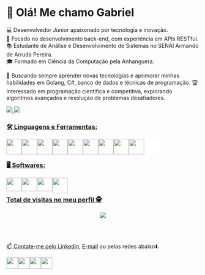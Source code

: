 # 👋 Olá! Me chamo Gabriel

💻 Desenvolvedor Júnior apaixonado por tecnologia e inovação. </br>
🎯 Focado no desenvolvimento back-end, com experiência em APIs RESTful. </br>
📚 Estudante de Análise e Desenvolvimento de Sistemas no SENAI Armando de Arruda Pereira. </br>
🎓 Formado em Ciência da Computação pela Anhanguera. </br>

🚀 Buscando sempre aprender novas tecnologias e aprimorar minhas habilidades em Golang, C#, banco de dados e técnicas de programação.
🏆 Interessado em programação científica e competitiva, explorando algoritmos avançados e resolução de problemas desafiadores.

<div>
  <a href="https://github/ghhausmann">
  <img height="195em" src="https://github-readme-stats.vercel.app/api?username=ghhausmann&show_icons=true&theme=dark&include_all_comits=true&count_private=true"/>
  <img height="195em" src="https://github-readme-stats.vercel.app/api/top-langs/?username=ghhausmann&layout=compact&langs_count=20&theme=dark"/>
<div/>

### 🛠️ Linguagens e Ferramentas:
<div style="display: inline_block">
  <img align="left" height="40" width="40" src="https://cdn.jsdelivr.net/gh/devicons/devicon@latest/icons/go/go-original.svg" />
  <img align="left" height="40" width="40" src="https://cdn.jsdelivr.net/gh/devicons/devicon/icons/c/c-original.svg" />
  <img align="left" height="40" width="40" src="https://cdn.jsdelivr.net/gh/devicons/devicon@latest/icons/cplusplus/cplusplus-original.svg" />
  <img align="left" height="40" width="40" src="https://cdn.jsdelivr.net/gh/devicons/devicon@latest/icons/csharp/csharp-original.svg" />
  <img align="left" height="40" width="40" src="https://cdn.jsdelivr.net/gh/devicons/devicon@latest/icons/java/java-original.svg" />
  <img align="left" height="40" width="40" src="https://cdn.jsdelivr.net/gh/devicons/devicon/icons/python/python-original.svg" />
  <img align="left" height="40" width="40" src="https://cdn.jsdelivr.net/gh/devicons/devicon@latest/icons/microsoftsqlserver/microsoftsqlserver-original.svg" />
  <img align="left" height="40" width="40" src="https://cdn.jsdelivr.net/gh/devicons/devicon@latest/icons/postgresql/postgresql-original.svg" /> 
  <img align="left" height="40" width="40" src="https://cdn.jsdelivr.net/gh/devicons/devicon@latest/icons/git/git-original.svg" /> 
  <img align="left" height="40" width="40" src="https://github.com/Aakarsh-B/trying-repos/blob/master/github.svg" />
</div>

</br>
</br>

### 🖥️ Softwares: 
<div style="display: inline_block">
  <img align="left" height="35" width="40" src="https://cdn.jsdelivr.net/gh/devicons/devicon@latest/icons/vscode/vscode-original.svg" />
  <img align="left" height="35" width="40" src="https://cdn.jsdelivr.net/gh/devicons/devicon@latest/icons/visualstudio/visualstudio-original.svg" />
  <img align="left" height="35" width="40" src="https://cdn.jsdelivr.net/gh/devicons/devicon@latest/icons/eclipse/eclipse-original.svg" />
  <img align="left" height="40" width="40" src="https://cdn.jsdelivr.net/gh/devicons/devicon@latest/icons/pycharm/pycharm-original.svg" />   
</div>

</br>

##

### Total de visitas no meu perfil :detective:
 <p align="center"> 
   <img alingn="center" src="https://profile-counter.glitch.me/hausmanndev/count.svg" />
 </p>

##

</br>

📫 Contate-me pelo [Linkedin](https://www.linkedin.com/in/Gabriel-Hausmann/), [E-mail](mailto:gabrielhausmann@hotmail.com) ou pelas redes abaixo⬇️.

<div>
  <a href="https://www.linkedin.com/in/Gabriel-Hausmann/" target="_blank"><img align="left" height="30" width="30" src="https://cdn.jsdelivr.net/gh/devicons/devicon@latest/icons/linkedin/linkedin-original.svg" target="_blank"/></a> 
  <a href="https://www.instagram.com/biel.hausmann/" target="_blank"><img align="left" height="30" width="30" src="https://www.vectorlogo.zone/logos/instagram/instagram-icon.svg" target="_blank"></a>
  <a href="https://twitter.com/biel_hausmann" target="_blank"><img align="left" height="30" width="30" src="https://cdn.jsdelivr.net/gh/devicons/devicon@latest/icons/twitter/twitter-original.svg" target="_blank"></a>
  <a href="mailto:gabrielhausmann11@gmail.com"><img align="left" height="30" width="30" src="https://www.vectorlogo.zone/logos/gmail/gmail-icon.svg" target="_blank"></a>
<div/>



  
